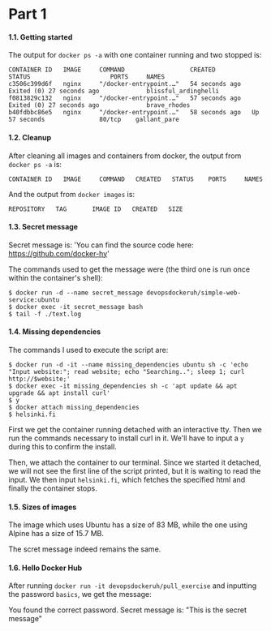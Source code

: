 # Part 1

#### 1.1. Getting started

The output for `docker ps -a` with one container running and two stopped is:

```
CONTAINER ID   IMAGE     COMMAND                  CREATED          STATUS                      PORTS     NAMES
c3506c399d6f   nginx     "/docker-entrypoint.…"   54 seconds ago   Exited (0) 27 seconds ago             blissful_ardinghelli
f0813829c132   nginx     "/docker-entrypoint.…"   57 seconds ago   Exited (0) 27 seconds ago             brave_rhodes
b40fdbbc86e5   nginx     "/docker-entrypoint.…"   58 seconds ago   Up 57 seconds               80/tcp    gallant_pare
```

#### 1.2. Cleanup

After cleaning all images and containers from docker, the output from `docker ps -a` is:

```
CONTAINER ID   IMAGE     COMMAND   CREATED   STATUS    PORTS     NAMES
```

And the output from `docker images` is:

```
REPOSITORY   TAG       IMAGE ID   CREATED   SIZE
```


#### 1.3. Secret message

Secret message is: 'You can find the source code here: https://github.com/docker-hy'

The commands used to get the message were (the third one is run once within the container's shell):

```
$ docker run -d --name secret_message devopsdockeruh/simple-web-service:ubuntu
$ docker exec -it secret_message bash
$ tail -f ./text.log
```

#### 1.4. Missing dependencies

The commands I used to execute the script are:

```
$ docker run -d -it --name missing_dependencies ubuntu sh -c 'echo "Input website:"; read website; echo "Searching.."; sleep 1; curl http://$website;'
$ docker exec -it missing_dependencies sh -c 'apt update && apt upgrade && apt install curl'
$ y
$ docker attach missing_dependencies
$ helsinki.fi
```

First we get the container running detached with an interactive tty. Then we run the commands necessary to install curl in it. We'll have to input a `y` during this to confirm the install.

Then, we attach the container to our terminal. Since we started it detached, we will not see the first line of the script printed, but it is waiting to read the input. We then input `helsinki.fi`, which fetches the specified html and finally the container stops.

#### 1.5. Sizes of images

The image which uses Ubuntu has a size of 83 MB, while the one using Alpine has a size of 15.7 MB.

The scret message indeed remains the same.

#### 1.6. Hello Docker Hub

After running `docker run -it devopsdockeruh/pull_exercise` and inputting the password `basics`, we get the message:

You found the correct password. Secret message is:
"This is the secret message"
